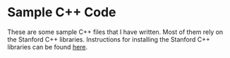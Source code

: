 # Sample C++ Code

These are some sample C++ files that I have written. Most of them rely on the Stanford C++ libraries. Instructions for installing the Stanford C++ libraries can be found [here](http://stackoverflow.com/questions/1012119/stanford-engineering-everywhere-cs106b-library).  
